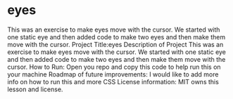 # eyes
This was an exercise to make eyes move with the cursor. We started with one static eye and then added code to make two eyes and then make them move with the cursor.
Project Title:eyes
Description of Project This was an exercise to make eyes move with the cursor. We started with one static eye and then added code to make two eyes and then make them move with the cursor.
How to Run: Open you repo and copy this code to help run this on your machine
Roadmap of future improvements: I would like to add more info on how to run this and more CSS
License information: MIT owns this lesson  and license. 
